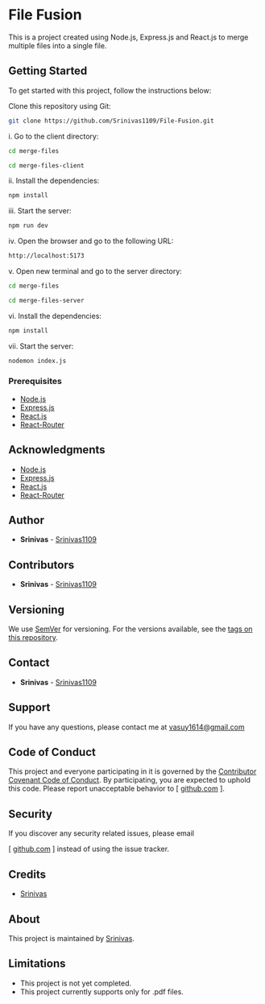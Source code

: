 # File Fusion

This is a project created using Node.js, Express.js and React.js to merge multiple files into a single file.

## Getting Started

To get started with this project, follow the instructions below:

Clone this repository using Git:
    
```bash
git clone https://github.com/Srinivas1109/File-Fusion.git
```

i. Go to the client directory:


```bash	
cd merge-files
```

```bash	
cd merge-files-client
```

ii. Install the dependencies:


```bash
npm install
```

iii. Start the server:


```bash
npm run dev
```

iv. Open the browser and go to the following URL:
    
```bash
http://localhost:5173
```

v. Open new terminal and go to the server directory:

```bash
cd merge-files
```

```bash
cd merge-files-server
```

vi. Install the dependencies:

```bash
npm install
```

vii. Start the server:

```bash
nodemon index.js
```

### Prerequisites

* [Node.js](https://nodejs.org/en/)
* [Express.js](https://expressjs.com/)
* [React.js](https://reactjs.org/)
* [React-Router](https://reactrouter.com/)


## Acknowledgments

* [Node.js](https://nodejs.org/en/)
* [Express.js](https://expressjs.com/)
* [React.js](https://reactjs.org/)
* [React-Router](https://reactrouter.com/)

## Author

* **Srinivas** - [Srinivas1109]([github.com](github.com/Srinivas1109) )

## Contributors

* **Srinivas** - [Srinivas1109]([github.com](github.com/Srinivas1109) )

## Versioning

We use [SemVer](http://semver.org/) for versioning. For the versions available, see the [tags on this repository](
[github.com](github.com/Srinivas1109/File-Fusion/tags) ).

## Contact

* **Srinivas** - [Srinivas1109]([github.com](github.com/Srinivas1109) )

## Support

If you have any questions, please contact me at vasuy1614@gmail.com

## Code of Conduct

This project and everyone participating in it is governed by the [Contributor Covenant Code of Conduct](CODE_OF_CONDUCT.md). By participating, you are expected to uphold this code. Please report unacceptable behavior to [
[github.com](github.com/Srinivas1109/File-Fusion/issues) ].

## Security

If you discover any security related issues, please email

[
[github.com](github.com/Srinivas1109/File-Fusion/issues) ] instead of using the issue tracker.

## Credits

* [Srinivas](
[github.com](github.com/Srinivas1109) )

## About

This project is maintained by [Srinivas](
[github.com](github.com/Srinivas1109) ).

## Limitations

* This project is not yet completed.
* This project currently supports only for .pdf files.












